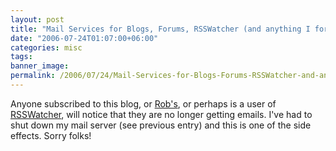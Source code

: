 ```yaml
---
layout: post
title: "Mail Services for Blogs, Forums, RSSWatcher (and anything I forgot)"
date: "2006-07-24T01:07:00+06:00"
categories: misc 
tags: 
banner_image: 
permalink: /2006/07/24/Mail-Services-for-Blogs-Forums-RSSWatcher-and-anything-I-forgot
---
```


Anyone subscribed to this blog, or <a href="http://www.brooks-bilson.com/blogs/rob/">Rob's</a>, or perhaps is a user of <a href="http://www.rsswatcher.com">RSSWatcher</a>, will notice that they are no longer getting emails. I've had to shut down my mail server (see previous entry) and this is one of the side effects. Sorry folks!